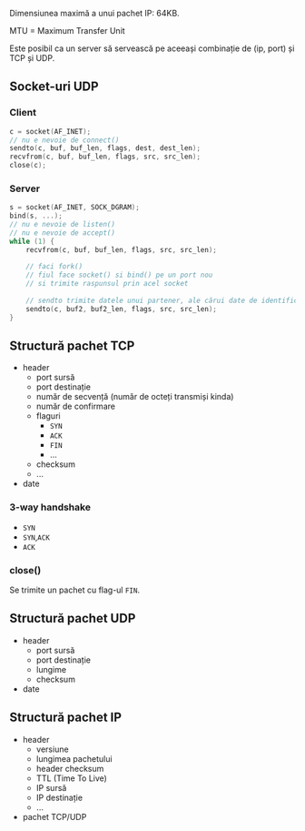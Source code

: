 Dimensiunea maximă a unui pachet IP: 64KB.

MTU = Maximum Transfer Unit

Este posibil ca un server să servească pe aceeași combinație de (ip, port) și TCP și UDP.

## Socket-uri UDP

### Client

```c
c = socket(AF_INET);
// nu e nevoie de connect()
sendto(c, buf, buf_len, flags, dest, dest_len);
recvfrom(c, buf, buf_len, flags, src, src_len);
close(c);
```

### Server

```c
s = socket(AF_INET, SOCK_DGRAM);
bind(s, ...);
// nu e nevoie de listen()
// nu e nevoie de accept()
while (1) {
	recvfrom(c, buf, buf_len, flags, src, src_len);
	
	// faci fork()
	// fiul face socket() si bind() pe un port nou
	// si trimite raspunsul prin acel socket
	
	// sendto trimite datele unui partener, ale cărui date de identificare (ip, port) sunt completate de recvfrom
	sendto(c, buf2, buf2_len, flags, src, src_len);
}
```

## Structură pachet TCP

- header
	- port sursă
	- port destinație
	- număr de secvență (număr de octeți transmiși kinda)
	- număr de confirmare
	- flaguri
		- `SYN`
		- `ACK`
		- `FIN`
		- ...
	- checksum
	- ...
- date

### 3-way handshake

- `SYN`
- `SYN`,`ACK`
- `ACK`

### close()

Se trimite un pachet cu flag-ul `FIN`.

## Structură pachet UDP

- header
	- port sursă
	- port destinație
	- lungime
	- checksum
- date

## Structură pachet IP

- header
	- versiune
	- lungimea pachetului
	- header checksum
	- TTL (Time To Live)
	- IP sursă
	- IP destinație
	- ...
- pachet TCP/UDP
